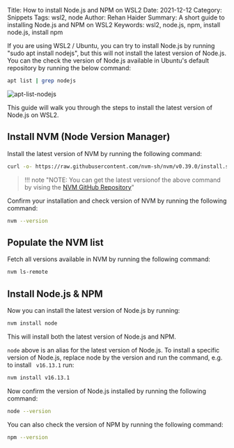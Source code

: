 Title: How to install Node.js and NPM on WSL2
Date: 2021-12-12
Category: Snippets
Tags: wsl2, node
Author: Rehan Haider
Summary: A short guide to installing Node.js and NPM on WSL2
Keywords: wsl2, node.js, npm, install node.js, install npm


If you are using WSL2 / Ubuntu, you can try to install Node.js by running "sudo apt install nodejs", but this will not install the latest version of Node.js. You can the check the version of Node.js available in Ubuntu's default repository by running the below command:

```bash
apt list | grep nodejs
```
![apt-list-nodejs]({static}/images/s0041/apt-list-nodejs.png)

This guide will walk you through the steps to install the latest version of Node.js on WSL2.

## Install NVM (Node Version Manager)

Install the latest version of NVM by running the following command:
```bash
curl -o- https://raw.githubusercontent.com/nvm-sh/nvm/v0.39.0/install.sh | bash
```

>!!! note "NOTE: You can get the latest versionof the above command by vising the [NVM GitHub Repository](https://github.com/nvm-sh/nvm#installing-and-updating)"

Confirm your installation and check version of NVM by running the following command:
```bash
nvm --version
```
## Populate the NVM list

Fetch all versions available in NVM by running the following command:
```bash
nvm ls-remote
```

## Install Node.js & NPM

Now you can install the latest version of Node.js by running:
```bash
nvm install node
```
This will install both the latest version of Node.js and NPM.

`node` above is an alias for the latest version of Node.js. To install a specific version of Node.js, replace node by the version and run the command, e.g. to install ` v16.13.1` run:

```bash
nvm install v16.13.1
```

Now confirm the version of Node.js installed by running the following command:
```bash
node --version
```
You can also check the version of NPM by running the following command:
```bash
npm --version
```
